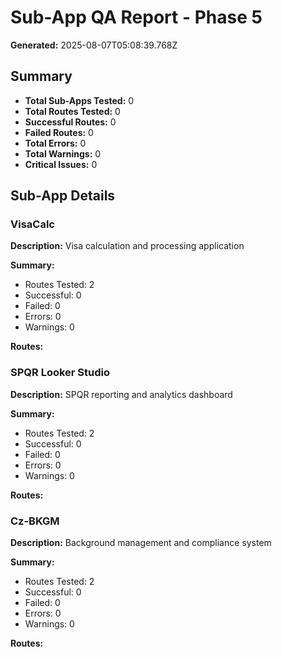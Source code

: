 # Sub-App QA Report - Phase 5

**Generated:** 2025-08-07T05:08:39.768Z

## Summary

- **Total Sub-Apps Tested:** 0
- **Total Routes Tested:** 0
- **Successful Routes:** 0
- **Failed Routes:** 0
- **Total Errors:** 0
- **Total Warnings:** 0
- **Critical Issues:** 0

## Sub-App Details

### VisaCalc

**Description:** Visa calculation and processing application

**Summary:**
- Routes Tested: 2
- Successful: 0
- Failed: 0
- Errors: 0
- Warnings: 0

**Routes:**


### SPQR Looker Studio

**Description:** SPQR reporting and analytics dashboard

**Summary:**
- Routes Tested: 2
- Successful: 0
- Failed: 0
- Errors: 0
- Warnings: 0

**Routes:**


### Cz-BKGM

**Description:** Background management and compliance system

**Summary:**
- Routes Tested: 2
- Successful: 0
- Failed: 0
- Errors: 0
- Warnings: 0

**Routes:**


